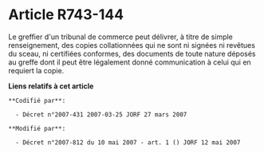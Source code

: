# Article R743-144

Le greffier d'un tribunal de commerce peut délivrer, à titre de simple renseignement, des copies collationnées qui ne sont ni
signées ni revêtues du sceau, ni certifiées conformes, des documents de toute nature déposés au greffe dont il peut être
légalement donné communication à celui qui en requiert la copie.

**Liens relatifs à cet article**

	**Codifié par**:

	  - Décret n°2007-431 2007-03-25 JORF 27 mars 2007

	**Modifié par**:

	  - Décret n°2007-812 du 10 mai 2007 - art. 1 () JORF 12 mai 2007
